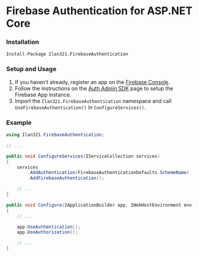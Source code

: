 # Firebase Authentication for ASP.NET Core

### Installation

`Install-Package Ilan321.FirebaseAuthentication`

### Setup and Usage

1. If you haven't already, register an app on the [Firebase Console](https://console.firebase.google.com "Firebase Console").
2. Follow the instructions on the [Auth Admin SDK](https://firebase.google.com/docs/admin/setup/ "Auth Admin SDK") page to setup the Firebase App instance.
3. Import the ``Ilan321.FirebaseAuthentication`` namespace and call ``UseFirebaseAuthentication()`` in ``ConfigureServices()``.

### Example

```csharp
using Ilan321.FirebaseAuthentication;

// ...

public void ConfigureServices(IServiceCollection services)
{
	services
		.AddAuthentication(FirebaseAuthenticationDefaults.SchemeName)
		.AddFirebaseAuthentication();

	// ...
}

public void Configure(IApplicationBuilder app, IWebHostEnvironment env)
{
	// ...

	app.UseAuthentication();
	app.UseAuthorization();

	// ...
}
```

